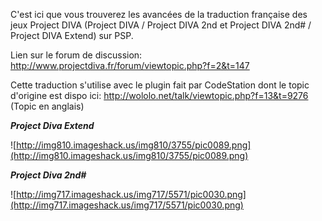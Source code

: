 C'est ici que vous trouverez les avancées de la traduction française des jeux Project DIVA (Project DIVA / Project DIVA 2nd et Project DIVA 2nd# / Project DIVA Extend) sur PSP.

Lien sur le forum de discussion: http://www.projectdiva.fr/forum/viewtopic.php?f=2&t=147

Cette traduction s'utilise avec le plugin fait par CodeStation dont le topic d'origine est dispo ici: http://wololo.net/talk/viewtopic.php?f=13&t=9276 (Topic en anglais)

_**Project Diva Extend**_

![http://img810.imageshack.us/img810/3755/pic0089.png](http://img810.imageshack.us/img810/3755/pic0089.png)

_**Project Diva 2nd#**_

![http://img717.imageshack.us/img717/5571/pic0030.png](http://img717.imageshack.us/img717/5571/pic0030.png)